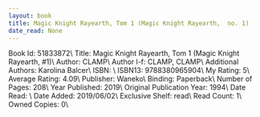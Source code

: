 ```yaml
---
layout: book
title: Magic Knight Rayearth, Tom 1 (Magic Knight Rayearth,  no. 1)
date_read: None
---
```


Book Id: 51833872\ 
Title: Magic Knight Rayearth, Tom 1 (Magic Knight Rayearth, #1)\ 
Author: CLAMP\ 
Author l-f: CLAMP, CLAMP\ 
Additional Authors: Karolina Balcer\ 
ISBN: \ 
ISBN13: 9788380965904\ 
My Rating: 5\ 
Average Rating: 4.09\ 
Publisher: Waneko\ 
Binding: Paperback\ 
Number of Pages: 208\ 
Year Published: 2019\ 
Original Publication Year: 1994\ 
Date Read: \ 
Date Added: 2019/06/02\ 
Exclusive Shelf: read\ 
Read Count: 1\ 
Owned Copies: 0\ 

